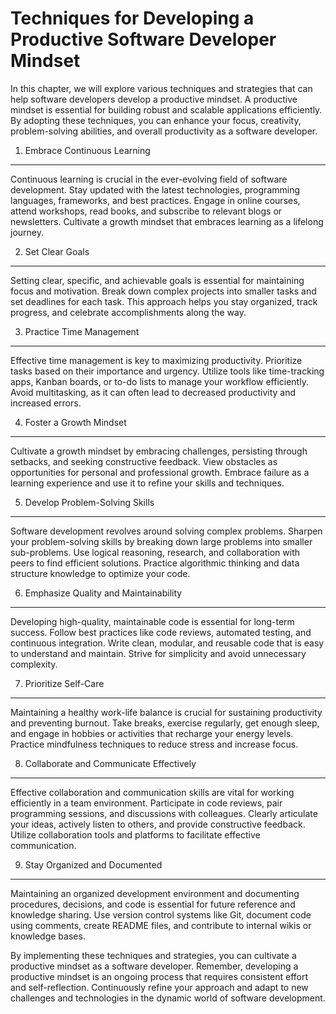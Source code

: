 Techniques for Developing a Productive Software Developer Mindset
==========================================================================

In this chapter, we will explore various techniques and strategies that can help software developers develop a productive mindset. A productive mindset is essential for building robust and scalable applications efficiently. By adopting these techniques, you can enhance your focus, creativity, problem-solving abilities, and overall productivity as a software developer.

1. Embrace Continuous Learning
------------------------------

Continuous learning is crucial in the ever-evolving field of software development. Stay updated with the latest technologies, programming languages, frameworks, and best practices. Engage in online courses, attend workshops, read books, and subscribe to relevant blogs or newsletters. Cultivate a growth mindset that embraces learning as a lifelong journey.

2. Set Clear Goals
------------------

Setting clear, specific, and achievable goals is essential for maintaining focus and motivation. Break down complex projects into smaller tasks and set deadlines for each task. This approach helps you stay organized, track progress, and celebrate accomplishments along the way.

3. Practice Time Management
---------------------------

Effective time management is key to maximizing productivity. Prioritize tasks based on their importance and urgency. Utilize tools like time-tracking apps, Kanban boards, or to-do lists to manage your workflow efficiently. Avoid multitasking, as it can often lead to decreased productivity and increased errors.

4. Foster a Growth Mindset
--------------------------

Cultivate a growth mindset by embracing challenges, persisting through setbacks, and seeking constructive feedback. View obstacles as opportunities for personal and professional growth. Embrace failure as a learning experience and use it to refine your skills and techniques.

5. Develop Problem-Solving Skills
---------------------------------

Software development revolves around solving complex problems. Sharpen your problem-solving skills by breaking down large problems into smaller sub-problems. Use logical reasoning, research, and collaboration with peers to find efficient solutions. Practice algorithmic thinking and data structure knowledge to optimize your code.

6. Emphasize Quality and Maintainability
----------------------------------------

Developing high-quality, maintainable code is essential for long-term success. Follow best practices like code reviews, automated testing, and continuous integration. Write clean, modular, and reusable code that is easy to understand and maintain. Strive for simplicity and avoid unnecessary complexity.

7. Prioritize Self-Care
-----------------------

Maintaining a healthy work-life balance is crucial for sustaining productivity and preventing burnout. Take breaks, exercise regularly, get enough sleep, and engage in hobbies or activities that recharge your energy levels. Practice mindfulness techniques to reduce stress and increase focus.

8. Collaborate and Communicate Effectively
------------------------------------------

Effective collaboration and communication skills are vital for working efficiently in a team environment. Participate in code reviews, pair programming sessions, and discussions with colleagues. Clearly articulate your ideas, actively listen to others, and provide constructive feedback. Utilize collaboration tools and platforms to facilitate effective communication.

9. Stay Organized and Documented
--------------------------------

Maintaining an organized development environment and documenting procedures, decisions, and code is essential for future reference and knowledge sharing. Use version control systems like Git, document code using comments, create README files, and contribute to internal wikis or knowledge bases.

By implementing these techniques and strategies, you can cultivate a productive mindset as a software developer. Remember, developing a productive mindset is an ongoing process that requires consistent effort and self-reflection. Continuously refine your approach and adapt to new challenges and technologies in the dynamic world of software development.

